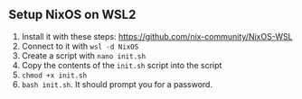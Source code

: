 ## Setup NixOS on WSL2

1. Install it with these steps: https://github.com/nix-community/NixOS-WSL
1. Connect to it with `wsl -d NixOS`
1. Create a script with `nano init.sh`
1. Copy the contents of the `init.sh` script into the script
1. `chmod +x init.sh`
1. `bash init.sh`. It should prompt you for a password.